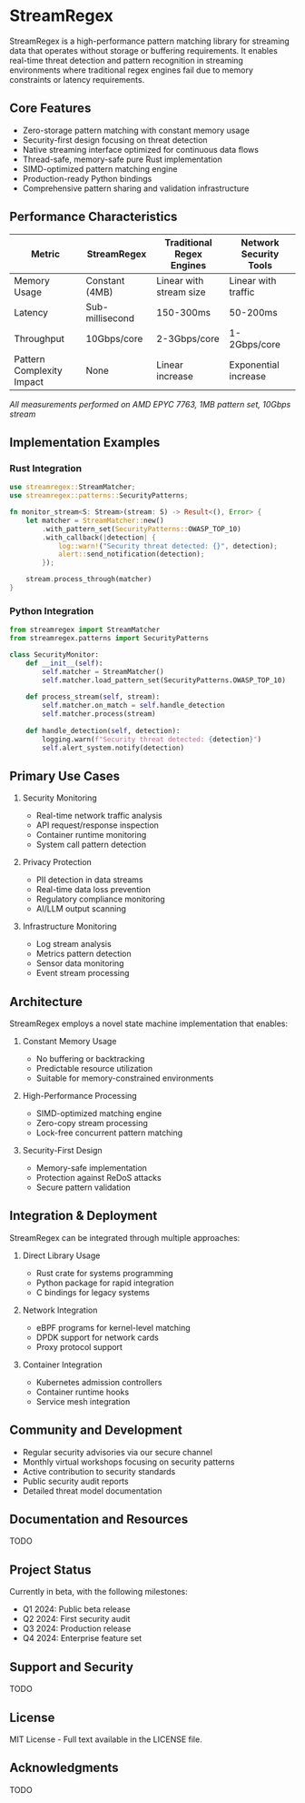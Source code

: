 # StreamRegex

StreamRegex is a high-performance pattern matching library for streaming data that operates without storage or buffering requirements. It enables real-time threat detection and pattern recognition in streaming environments where traditional regex engines fail due to memory constraints or latency requirements.

## Core Features

- Zero-storage pattern matching with constant memory usage
- Security-first design focusing on threat detection
- Native streaming interface optimized for continuous data flows
- Thread-safe, memory-safe pure Rust implementation
- SIMD-optimized pattern matching engine
- Production-ready Python bindings
- Comprehensive pattern sharing and validation infrastructure

## Performance Characteristics

| Metric | StreamRegex | Traditional Regex Engines | Network Security Tools |
|--------|------------|---------------------------|----------------------|
| Memory Usage | Constant (4MB) | Linear with stream size | Linear with traffic |
| Latency | Sub-millisecond | 150-300ms | 50-200ms |
| Throughput | 10Gbps/core | 2-3Gbps/core | 1-2Gbps/core |
| Pattern Complexity Impact | None | Linear increase | Exponential increase |

*All measurements performed on AMD EPYC 7763, 1MB pattern set, 10Gbps stream*

## Implementation Examples

### Rust Integration

```rust
use streamregex::StreamMatcher;
use streamregex::patterns::SecurityPatterns;

fn monitor_stream<S: Stream>(stream: S) -> Result<(), Error> {
    let matcher = StreamMatcher::new()
        .with_pattern_set(SecurityPatterns::OWASP_TOP_10)
        .with_callback(|detection| {
            log::warn!("Security threat detected: {}", detection);
            alert::send_notification(detection);
        });

    stream.process_through(matcher)
}
```

### Python Integration

```python
from streamregex import StreamMatcher
from streamregex.patterns import SecurityPatterns

class SecurityMonitor:
    def __init__(self):
        self.matcher = StreamMatcher()
        self.matcher.load_pattern_set(SecurityPatterns.OWASP_TOP_10)
        
    def process_stream(self, stream):
        self.matcher.on_match = self.handle_detection
        self.matcher.process(stream)
        
    def handle_detection(self, detection):
        logging.warn(f"Security threat detected: {detection}")
        self.alert_system.notify(detection)
```

## Primary Use Cases

1. Security Monitoring
   - Real-time network traffic analysis
   - API request/response inspection
   - Container runtime monitoring
   - System call pattern detection

2. Privacy Protection
   - PII detection in data streams
   - Real-time data loss prevention
   - Regulatory compliance monitoring
   - AI/LLM output scanning

3. Infrastructure Monitoring
   - Log stream analysis
   - Metrics pattern detection
   - Sensor data monitoring
   - Event stream processing

## Architecture

StreamRegex employs a novel state machine implementation that enables:

1. Constant Memory Usage
   - No buffering or backtracking
   - Predictable resource utilization
   - Suitable for memory-constrained environments

2. High-Performance Processing
   - SIMD-optimized matching engine
   - Zero-copy stream processing
   - Lock-free concurrent pattern matching

3. Security-First Design
   - Memory-safe implementation
   - Protection against ReDoS attacks
   - Secure pattern validation

## Integration & Deployment

StreamRegex can be integrated through multiple approaches:

1. Direct Library Usage
   - Rust crate for systems programming
   - Python package for rapid integration
   - C bindings for legacy systems

2. Network Integration
   - eBPF programs for kernel-level matching
   - DPDK support for network cards
   - Proxy protocol support

3. Container Integration
   - Kubernetes admission controllers
   - Container runtime hooks
   - Service mesh integration

## Community and Development

- Regular security advisories via our secure channel
- Monthly virtual workshops focusing on security patterns
- Active contribution to security standards
- Public security audit reports
- Detailed threat model documentation

## Documentation and Resources

TODO

## Project Status

Currently in beta, with the following milestones:

- Q1 2024: Public beta release
- Q2 2024: First security audit
- Q3 2024: Production release
- Q4 2024: Enterprise feature set

## Support and Security

TODO

## License

MIT License - Full text available in the LICENSE file.

## Acknowledgments

TODO
